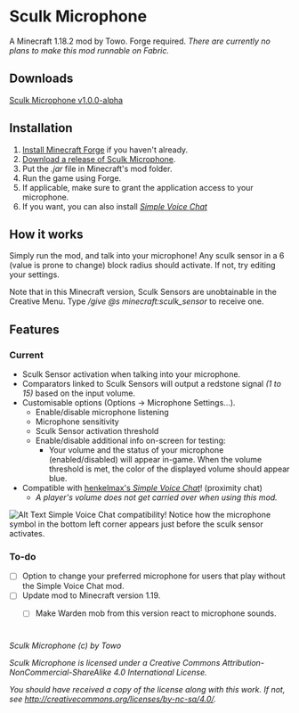 # Sculk Microphone
A Minecraft 1.18.2 mod by Towo.
Forge required.
*There are currently no plans to make this mod runnable on Fabric.*

## Downloads
[Sculk Microphone v1.0.0-alpha]()

## Installation
1. [Install Minecraft Forge](https://files.minecraftforge.net/net/minecraftforge/forge/) if you haven't already.
2. [Download a release of Sculk Microphone](https://github.com/Towodile/SculkMicrophoneMod/releases).
3. Put the *.jar* file in Minecraft's mod folder.
4. Run the game using Forge.
5. If applicable, make sure to grant the application access to your microphone.
6. If you want, you can also install [*Simple Voice Chat*](https://www.curseforge.com/minecraft/mc-mods/simple-voice-chat)

## How it works
Simply run the mod, and talk into your microphone! Any sculk sensor in a 6 (value is prone to change) block radius should activate. If not, try editing your settings.

Note that in this Minecraft version, Sculk Sensors are unobtainable in the Creative Menu. Type */give @s minecraft:sculk_sensor* to receive one.

## Features
### Current
- Sculk Sensor activation when talking into your microphone.
- Comparators linked to Sculk Sensors will output a redstone signal *(1 to 15)* based on the input volume.
- Customisable options (Options -> Microphone Settings...).
	- Enable/disable microphone listening
	- Microphone sensitivity
	- Sculk Sensor activation threshold
	- Enable/disable additional info on-screen for testing:
		- Your volume and the status of your microphone (enabled/disabled) will appear in-game. When the volume threshold is met, the color of the displayed volume should appear blue.
- Compatible with [henkelmax's *Simple Voice Chat*](https://www.curseforge.com/minecraft/mc-mods/simple-voice-chat)! (proximity chat)
	- *A player's volume does not get carried over when using this mod.*

![Alt Text](https://s8.gifyu.com/images/ezgif-4-83adead012.gif)
Simple Voice Chat compatibility! Notice how the microphone symbol in the bottom left corner appears just before the sculk sensor activates.

### To-do
- [ ] Option to change your preferred microphone for users that play without the Simple Voice Chat mod.
- [ ] Update mod to Minecraft version 1.19.
	- [ ] Make Warden mob from this version react to microphone sounds.


#
*Sculk Microphone (c) by Towo*

*Sculk Microphone is licensed under a Creative Commons Attribution-NonCommercial-ShareAlike 4.0 International License.*

*You should have received a copy of the license along with this work. If not, see http://creativecommons.org/licenses/by-nc-sa/4.0/.*
